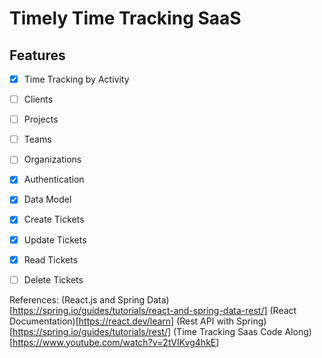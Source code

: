 # Timely Time Tracking SaaS

## Features
 - [X] Time Tracking by Activity
 - [ ] Clients
 - [ ] Projects
 - [ ] Teams
 - [ ] Organizations
 - [X] Authentication
 - [X] Data Model
 - [X] Create Tickets
 - [X] Update Tickets
 - [X] Read Tickets
 - [ ] Delete Tickets 




References: 
(React.js and Spring Data)[https://spring.io/guides/tutorials/react-and-spring-data-rest/]
(React Documentation)[https://react.dev/learn]
(Rest API with Spring)[https://spring.io/guides/tutorials/rest/]
(Time Tracking Saas Code Along)[https://www.youtube.com/watch?v=2tVIKvg4hkE]
